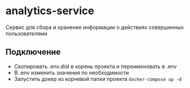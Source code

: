 # analytics-service
Сервис для сбора и хранение информации о действиях совершенных пользователями

## Подключение
- Скопировать .env.dist в корень проекта и переименовать в .env
- В .env изменить значения по необходимости
- Запустить докер из корневой папки проекта
```docker-compose up -d```

